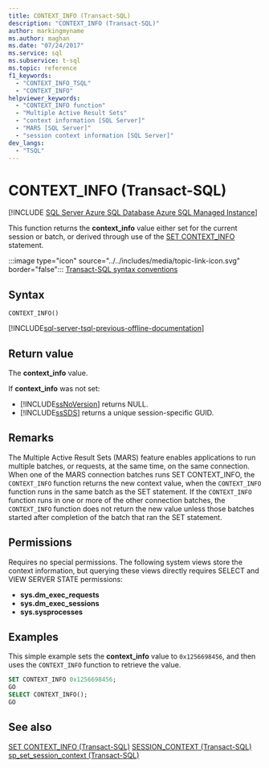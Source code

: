 ```yaml
---
title: CONTEXT_INFO (Transact-SQL)
description: "CONTEXT_INFO (Transact-SQL)"
author: markingmyname
ms.author: maghan
ms.date: "07/24/2017"
ms.service: sql
ms.subservice: t-sql
ms.topic: reference
f1_keywords:
  - "CONTEXT_INFO_TSQL"
  - "CONTEXT_INFO"
helpviewer_keywords:
  - "CONTEXT_INFO function"
  - "Multiple Active Result Sets"
  - "context information [SQL Server]"
  - "MARS [SQL Server]"
  - "session context information [SQL Server]"
dev_langs:
  - "TSQL"
---
```

# CONTEXT_INFO (Transact-SQL)

[!INCLUDE [SQL Server Azure SQL Database Azure SQL Managed Instance](../../includes/applies-to-version/sql-asdb-asdbmi.md)]

This function returns the **context_info** value either set for the current session or batch, or derived through use of the [SET CONTEXT_INFO](../../t-sql/statements/set-context-info-transact-sql.md) statement.
  
:::image type="icon" source="../../includes/media/topic-link-icon.svg" border="false"::: [Transact-SQL syntax conventions](../../t-sql/language-elements/transact-sql-syntax-conventions-transact-sql.md)
  
## Syntax  
  
```syntaxsql
CONTEXT_INFO()  
```  

[!INCLUDE[sql-server-tsql-previous-offline-documentation](../../includes/sql-server-tsql-previous-offline-documentation.md)]

## Return value
The **context_info** value.
  
If **context_info** was not set:
-   [!INCLUDE[ssNoVersion](../../includes/ssnoversion-md.md)] returns NULL.  
-   [!INCLUDE[ssSDS](../../includes/sssds-md.md)] returns a unique session-specific GUID.  
  
## Remarks  
The Multiple Active Result Sets (MARS) feature enables applications to run multiple batches, or requests, at the same time, on the same connection. When one of the MARS connection batches runs SET CONTEXT_INFO, the `CONTEXT_INFO` function returns the new context value, when the `CONTEXT_INFO` function runs in the same batch as the SET statement. If the `CONTEXT_INFO` function runs in one or more of the other connection batches, the `CONTEXT_INFO` function does not return the new value unless those batches started after completion of the batch that ran the SET statement.
  
## Permissions  
Requires no special permissions. The following system views store the context information, but querying these views directly requires SELECT and VIEW SERVER STATE permissions:
- **sys.dm_exec_requests**
- **sys.dm_exec_sessions**
- **sys.sysprocesses**
  
## Examples  
This simple example sets the **context_info** value to `0x1256698456`, and then uses the `CONTEXT_INFO` function to retrieve the value.
  
```sql
SET CONTEXT_INFO 0x1256698456;  
GO  
SELECT CONTEXT_INFO();  
GO  
```  
  
## See also
[SET CONTEXT_INFO &#40;Transact-SQL&#41;](../../t-sql/statements/set-context-info-transact-sql.md)
[SESSION_CONTEXT  &#40;Transact-SQL&#41;](../../t-sql/functions/session-context-transact-sql.md)  
[sp_set_session_context  &#40;Transact-SQL&#41;](../../relational-databases/system-stored-procedures/sp-set-session-context-transact-sql.md)  
  

